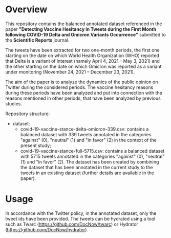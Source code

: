 # Overview
This repository contains the balanced annotated dataset referenced in the paper **"Detecting Vaccine Hesitancy in Tweets during the First Month following COVID-19 Delta and Omicron Variants Occurrence"** submitted to the **Scientific Reports** journal.

The tweets have been extracted for two one-month periods, the first one starting on the date on which World Health Organization (WHO) reported that Delta is a variant of interest (namely April 4, 2021 – May 3, 2021) and the other starting on the date on which Omicron was reported as a variant under monitoring (November 24, 2021 – December 23, 2021).

The aim of the paper is to analyze the dynamics of the public opinion on Twitter during the considered periods. The vaccine hesitancy reasons during these periods have been analyzed and put into connection with the reasons mentioned in other periods, that have been analyzed by previous studies.

Repository structure:
- dataset: 
  - covid-19-vaccine-stance-delta-omicron-339.csv: contains a balanced dataset with 339 tweets annotated in the categories "against" (0), "neutral" (1) and "in favor" (2) in the context of the present study;
  - covid-19-vaccine-stance-full-5715.csv: contains a balanced dataset with 5715 tweets annotated in the categories "against" (0), "neutral" (1) and "in favor" (2). The dataset has been created by combining the dataset that has been annotated in the current study to the tweets in an existing dataset (further details are available in the paper).

# Usage
In accordance with the Twitter policy, in the annotated dataset, only the tweet ids have been provided. The tweets can be hydrated using a tool such as Twarc (https://github.com/DocNow/twarc) or Hydrator (https://github.com/DocNow/hydrator).
